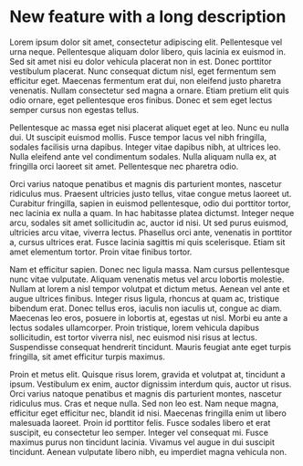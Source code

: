 # New feature with a long description

Lorem ipsum dolor sit amet, consectetur adipiscing elit. Pellentesque vel urna neque. Pellentesque aliquam dolor libero, quis lacinia ex euismod in. Sed sit amet nisi eu dolor vehicula placerat non in est. Donec porttitor vestibulum placerat. Nunc consequat dictum nisl, eget fermentum sem efficitur eget. Maecenas fermentum erat dui, non eleifend justo pharetra venenatis. Nullam consectetur sed magna a ornare. Etiam pretium elit quis odio ornare, eget pellentesque eros finibus. Donec et sem eget lectus semper cursus non egestas tellus.

Pellentesque ac massa eget nisi placerat aliquet eget at leo. Nunc eu nulla dui. Ut suscipit euismod mollis. Fusce tempor lacus vel nibh fringilla, sodales facilisis urna dapibus. Integer vitae dapibus nibh, at ultrices leo. Nulla eleifend ante vel condimentum sodales. Nulla aliquam nulla ex, at fringilla orci laoreet sit amet. Pellentesque nec pharetra odio.

Orci varius natoque penatibus et magnis dis parturient montes, nascetur ridiculus mus. Praesent ultricies justo tellus, vitae congue metus laoreet ut. Curabitur fringilla, sapien in euismod pellentesque, odio dui porttitor tortor, nec lacinia ex nulla a quam. In hac habitasse platea dictumst. Integer neque arcu, sodales sit amet sollicitudin ac, auctor id nisi. Ut sed purus euismod, ultricies arcu vitae, viverra lectus. Phasellus orci ante, venenatis in porttitor a, cursus ultrices erat. Fusce lacinia sagittis mi quis scelerisque. Etiam sit amet elementum tortor. Proin vitae finibus tortor.

Nam et efficitur sapien. Donec nec ligula massa. Nam cursus pellentesque nunc vitae vulputate. Aliquam venenatis metus vel arcu lobortis molestie. Nullam at lorem a nisl tempor volutpat et dictum metus. Aenean vel ante et augue ultrices finibus. Integer risus ligula, rhoncus at quam ac, tristique bibendum erat. Donec tellus eros, iaculis non iaculis ut, congue ac diam. Maecenas leo eros, posuere in lobortis at, egestas ut nisl. Morbi eu ante a lectus sodales ullamcorper. Proin tristique, lorem vehicula dapibus sollicitudin, est tortor viverra nisl, nec euismod nisi risus at lectus. Suspendisse consequat hendrerit tincidunt. Mauris feugiat ante eget turpis fringilla, sit amet efficitur turpis maximus.

Proin et metus elit. Quisque risus lorem, gravida et volutpat at, tincidunt a ipsum. Vestibulum ex enim, auctor dignissim interdum quis, auctor ut risus. Orci varius natoque penatibus et magnis dis parturient montes, nascetur ridiculus mus. Cras et neque nulla. Sed non leo est. Nam neque magna, efficitur eget efficitur nec, blandit id nisi. Maecenas fringilla enim ut libero malesuada laoreet. Proin id porttitor felis. Fusce sodales libero et erat suscipit, eu consectetur leo semper. Integer vel consequat mi. Fusce maximus purus non tincidunt lacinia. Vivamus vel augue in dui suscipit tincidunt. Aenean vulputate libero nibh, eu imperdiet magna vehicula non.
